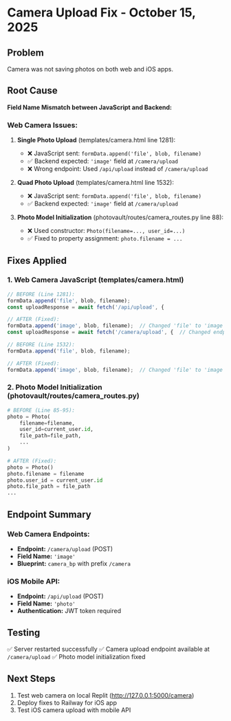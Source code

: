 # Camera Upload Fix - October 15, 2025

## Problem
Camera was not saving photos on both web and iOS apps.

## Root Cause
**Field Name Mismatch between JavaScript and Backend:**

### Web Camera Issues:
1. **Single Photo Upload** (templates/camera.html line 1281):
   - ❌ JavaScript sent: `formData.append('file', blob, filename)`
   - ✅ Backend expected: `'image'` field at `/camera/upload`
   - ❌ Wrong endpoint: Used `/api/upload` instead of `/camera/upload`

2. **Quad Photo Upload** (templates/camera.html line 1532):
   - ❌ JavaScript sent: `formData.append('file', blob, filename)`
   - ✅ Backend expected: `'image'` field at `/camera/upload`

3. **Photo Model Initialization** (photovault/routes/camera_routes.py line 88):
   - ❌ Used constructor: `Photo(filename=..., user_id=...)`
   - ✅ Fixed to property assignment: `photo.filename = ...`

## Fixes Applied

### 1. Web Camera JavaScript (templates/camera.html)
```javascript
// BEFORE (Line 1281):
formData.append('file', blob, filename);
const uploadResponse = await fetch('/api/upload', {

// AFTER (Fixed):
formData.append('image', blob, filename);  // Changed 'file' to 'image'
const uploadResponse = await fetch('/camera/upload', {  // Changed endpoint
```

```javascript
// BEFORE (Line 1532):
formData.append('file', blob, filename);

// AFTER (Fixed):
formData.append('image', blob, filename);  // Changed 'file' to 'image'
```

### 2. Photo Model Initialization (photovault/routes/camera_routes.py)
```python
# BEFORE (Line 85-95):
photo = Photo(
    filename=filename,
    user_id=current_user.id,
    file_path=file_path,
    ...
)

# AFTER (Fixed):
photo = Photo()
photo.filename = filename
photo.user_id = current_user.id
photo.file_path = file_path
...
```

## Endpoint Summary

### Web Camera Endpoints:
- **Endpoint:** `/camera/upload` (POST)
- **Field Name:** `'image'`
- **Blueprint:** `camera_bp` with prefix `/camera`

### iOS Mobile API:
- **Endpoint:** `/api/upload` (POST)
- **Field Name:** `'photo'`
- **Authentication:** JWT token required

## Testing
✅ Server restarted successfully
✅ Camera upload endpoint available at `/camera/upload`
✅ Photo model initialization fixed

## Next Steps
1. Test web camera on local Replit (http://127.0.0.1:5000/camera)
2. Deploy fixes to Railway for iOS app
3. Test iOS camera upload with mobile API
